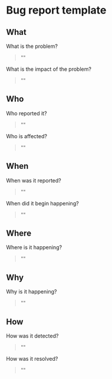 # Bug report template


## What

What is the problem?

> ""

What is the impact of the problem?

> ""


## Who

Who reported it?

> ""

Who is affected?

> ""


## When

When was it reported?

> ""

When did it begin happening?

> ""


## Where

Where is it happening?

> ""


## Why

Why is it happening?

> ""


## How

How was it detected?

> ""

How was it resolved?

> ""
